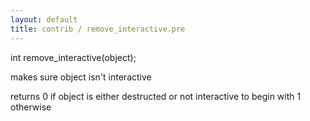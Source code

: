 ```yaml
---
layout: default
title: contrib / remove_interactive.pre
---
```



int remove_interactive(object);

makes sure object isn't interactive

returns 0 if object is either destructed or not interactive to begin with
    1 otherwise
